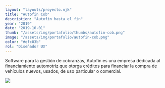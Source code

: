 ```yaml
---
layout: "layouts/proyecto.njk"
title: "Autofin Cob"
description: "Autofin hasta el fin"
year: "2019"
date: "2019-10-01"
thumb: "/assets/img/portafolio/thumbs/autofin-cob.png"
image: "/assets/img/portafolio/autofin-cob.png"
color: "#efc03b"
rol: "Diseñador UX"
---
```


Software para la gestión de cobranzas, Autofin es una empresa dedicada al financiamiento automotriz que otorga créditos para financiar la compra de vehículos nuevos, usados, de uso particular o comercial.

<img src="/assets/img/portafolio/autofin-cob.png"> 